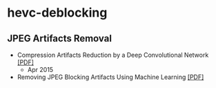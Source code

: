 # hevc-deblocking


## JPEG Artifacts Removal

- Compression Artifacts Reduction by a Deep Convolutional Network [[PDF]](https://arxiv.org/pdf/1504.06993v1.pdf)
  - Apr 2015
- Removing JPEG Blocking Artifacts Using Machine Learning [[PDF]](http://www.cs.utep.edu/ofuentes/papers/quijasfuentes2014.pdf)
